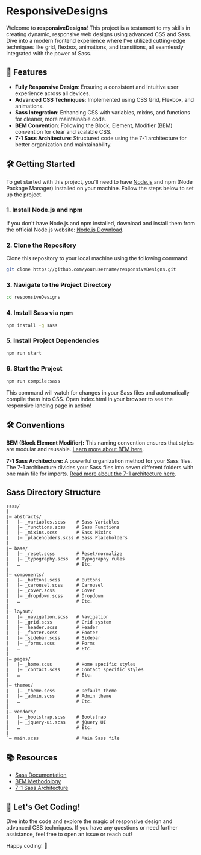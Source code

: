 # ResponsiveDesigns

Welcome to **responsiveDesigns**! This project is a testament to my skills in creating dynamic, responsive web designs using advanced CSS and Sass. Dive into a modern frontend experience where I've utilized cutting-edge techniques like grid, flexbox, animations, and transitions, all seamlessly integrated with the power of Sass.

## 🚀 Features

- **Fully Responsive Design**: Ensuring a consistent and intuitive user experience across all devices.
- **Advanced CSS Techniques**: Implemented using CSS Grid, Flexbox, and animations.
- **Sass Integration**: Enhancing CSS with variables, mixins, and functions for cleaner, more maintainable code.
- **BEM Convention**: Following the Block, Element, Modifier (BEM) convention for clear and scalable CSS.
- **7-1 Sass Architecture**: Structured code using the 7-1 architecture for better organization and maintainability.

## 🛠️ Getting Started

To get started with this project, you'll need to have [Node.js](https://nodejs.org/) and npm (Node Package Manager) installed on your machine. Follow the steps below to set up the project.

### 1. Install Node.js and npm

If you don't have Node.js and npm installed, download and install them from the official Node.js website: [Node.js Download](https://nodejs.org/).

### 2. Clone the Repository

Clone this repository to your local machine using the following command:

```bash
git clone https://github.com/yourusername/responsiveDesigns.git
```

### 3. Navigate to the Project Directory
```bash
cd responsiveDesigns
```

### 4. Install Sass via npm
```bash
npm install -g sass
```

### 5. Install Project Dependencies
```bash
npm run start
```

### 6. Start the Project
```bash
npm run compile:sass
```
This command will watch for changes in your Sass files and automatically compile them into CSS.
Open index.html in your browser to see the responsive landing page in action!

## 🛠️ Conventions

**BEM (Block Element Modifier):** This naming convention ensures that styles are modular and reusable. [Learn more about BEM here](https://en.bem.info/methodology/).

**7-1 Sass Architecture:** A powerful organization method for your Sass files. The 7-1 architecture divides your Sass files into seven different folders with one main file for imports. [Read more about the 7-1 architecture here](https://sass-guidelin.es/#the-7-1-pattern).

## Sass Directory Structure

```plaintext
sass/
|
|– abstracts/
|   |– _variables.scss    # Sass Variables
|   |– _functions.scss    # Sass Functions
|   |– _mixins.scss       # Sass Mixins
|   |– _placeholders.scss # Sass Placeholders
|
|– base/
|   |– _reset.scss        # Reset/normalize
|   |– _typography.scss   # Typography rules
|   …                     # Etc.
|
|– components/
|   |– _buttons.scss      # Buttons
|   |– _carousel.scss     # Carousel
|   |– _cover.scss        # Cover
|   |– _dropdown.scss     # Dropdown
|   …                     # Etc.
|
|– layout/
|   |– _navigation.scss   # Navigation
|   |– _grid.scss         # Grid system
|   |– _header.scss       # Header
|   |– _footer.scss       # Footer
|   |– _sidebar.scss      # Sidebar
|   |– _forms.scss        # Forms
|   …                     # Etc.
|
|– pages/
|   |– _home.scss         # Home specific styles
|   |– _contact.scss      # Contact specific styles
|   …                     # Etc.
|
|– themes/
|   |– _theme.scss        # Default theme
|   |– _admin.scss        # Admin theme
|   …                     # Etc.
|
|– vendors/
|   |– _bootstrap.scss    # Bootstrap
|   |– _jquery-ui.scss    # jQuery UI
|   …                     # Etc.
|
`– main.scss              # Main Sass file
```

## 📚 Resources

- [Sass Documentation](https://sass-lang.com/documentation)
- [BEM Methodology](https://en.bem.info/methodology/)
- [7-1 Sass Architecture](https://sass-guidelin.es/#the-7-1-pattern)

## 🚀 Let's Get Coding!

Dive into the code and explore the magic of responsive design and advanced CSS techniques. If you have any questions or need further assistance, feel free to open an issue or reach out!

Happy coding! 🌟



